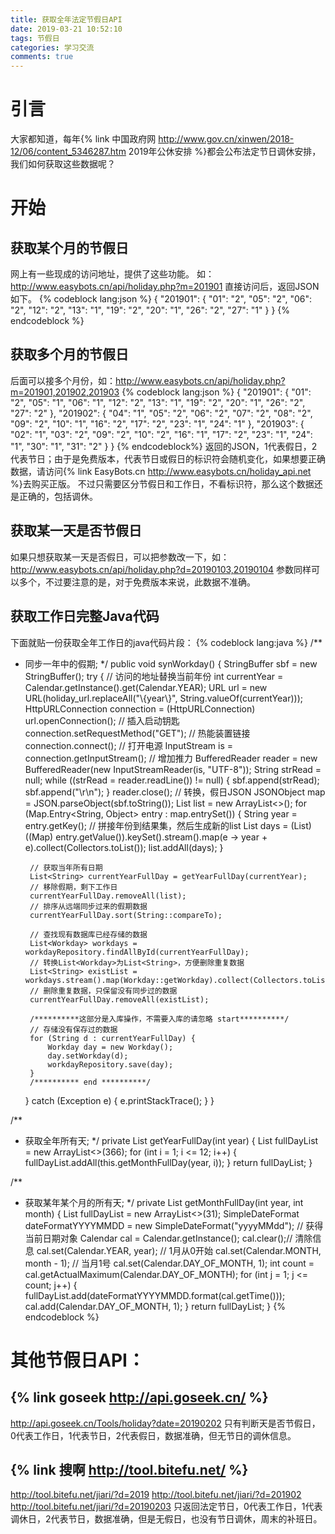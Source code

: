 ```yaml
---
title: 获取全年法定节假日API
date: 2019-03-21 10:52:10
tags: 节假日
categories: 学习交流
comments: true
---
```

# 引言
大家都知道，每年{% link 中国政府网 http://www.gov.cn/xinwen/2018-12/06/content_5346287.htm 2019年公休安排 %}都会公布法定节日调休安排，我们如何获取这些数据呢？

# 开始

##  获取某个月的节假日
网上有一些现成的访问地址，提供了这些功能。
如：http://www.easybots.cn/api/holiday.php?m=201901 直接访问后，返回JSON如下。
{% codeblock lang:json %}
{
	"201901": {
		"01": "2",
		"05": "2",
		"06": "2",
		"12": "2",
		"13": "1",
		"19": "2",
		"20": "1",
		"26": "2",
		"27": "1"
	}
}
{% endcodeblock %}

##  获取多个月的节假日
后面可以接多个月份，如：http://www.easybots.cn/api/holiday.php?m=201901,201902,201903
{% codeblock lang:json %}
{
	"201901": {
		"01": "2",
		"05": "1",
		"06": "1",
		"12": "2",
		"13": "1",
		"19": "2",
		"20": "1",
		"26": "2",
		"27": "2"
	},
	"201902": {
		"04": "1",
		"05": "2",
		"06": "2",
		"07": "2",
		"08": "2",
		"09": "2",
		"10": "1",
		"16": "2",
		"17": "2",
		"23": "1",
		"24": "1"
	},
	"201903": {
		"02": "1",
		"03": "2",
		"09": "2",
		"10": "2",
		"16": "1",
		"17": "2",
		"23": "1",
		"24": "1",
		"30": "1",
		"31": "2"
	}
}
{% endcodeblock%}
返回的JSON，1代表假日，2代表节日；由于是免费版本，代表节日或假日的标识符会随机变化，如果想要正确数据，请访问{% link EasyBots.cn http://www.easybots.cn/holiday_api.net %}去购买正版。
不过只需要区分节假日和工作日，不看标识符，那么这个数据还是正确的，包括调休。

## 获取某一天是否节假日
如果只想获取某一天是否假日，可以把参数改一下，如：http://www.easybots.cn/api/holiday.php?d=20190103,20190104
参数同样可以多个，不过要注意的是，对于免费版本来说，此数据不准确。

## 获取工作日完整Java代码
下面就贴一份获取全年工作日的java代码片段：
{% codeblock lang:java %}
/**
 * 同步一年中的假期;
 */
public void synWorkday() {
    StringBuffer sbf = new StringBuffer();
    try {
        // 访问的地址替换当前年份
        int currentYear = Calendar.getInstance().get(Calendar.YEAR);
        URL url = new URL(holiday_url.replaceAll("\\{year\\}", String.valueOf(currentYear)));
        HttpURLConnection connection = (HttpURLConnection) url.openConnection();
        // 插入启动钥匙
        connection.setRequestMethod("GET");
        // 热能装置链接
        connection.connect();
        // 打开电源
        InputStream is = connection.getInputStream();
        // 增加推力
        BufferedReader reader = new BufferedReader(new InputStreamReader(is, "UTF-8"));
        String strRead = null;
        while ((strRead = reader.readLine()) != null) {
            sbf.append(strRead);
            sbf.append("\r\n");
        }
        reader.close();
        // 转换，假日JSON
        JSONObject map = JSON.parseObject(sbf.toString());
        List<String> list = new ArrayList<>();
        for (Map.Entry<String, Object> entry : map.entrySet()) {
            String year = entry.getKey();
            // 拼接年份到结果集，然后生成新的list
            List<String> days = (List<String>) ((Map) entry.getValue()).keySet().stream().map(e -> year + e).collect(Collectors.toList());
            list.addAll(days);
        }

        // 获取当年所有日期
        List<String> currentYearFullDay = getYearFullDay(currentYear);
        // 移除假期，剩下工作日
        currentYearFullDay.removeAll(list);
        // 排序从远端同步过来的假期数据
        currentYearFullDay.sort(String::compareTo);

        // 查找现有数据库已经存储的数据
        List<Workday> workdays = workdayRepository.findAllById(currentYearFullDay);
        // 转换List<Workday>为List<String>，方便删除重复数据
        List<String> existList = workdays.stream().map(Workday::getWorkday).collect(Collectors.toList());
        // 删除重复数据，只保留没有同步过的数据
        currentYearFullDay.removeAll(existList);

        /**********这部分是入库操作，不需要入库的请忽略 start**********/
        // 存储没有保存过的数据
        for (String d : currentYearFullDay) {
            Workday day = new Workday();
            day.setWorkday(d);
            workdayRepository.save(day);
        }
        /********** end **********/
    } catch (Exception e) {
        e.printStackTrace();
    }
}

/**
 * 获取全年所有天;
 */
private List<String> getYearFullDay(int year) {
    List<String> fullDayList = new ArrayList<>(366);
    for (int i = 1; i <= 12; i++) {
        fullDayList.addAll(this.getMonthFullDay(year, i));
    }
    return fullDayList;
}

/**
 * 获取某年某个月的所有天;
 */
private List<String> getMonthFullDay(int year, int month) {
    List<String> fullDayList = new ArrayList<>(31);
    SimpleDateFormat dateFormatYYYYMMDD = new SimpleDateFormat("yyyyMMdd");
    // 获得当前日期对象
    Calendar cal = Calendar.getInstance();
    cal.clear();// 清除信息
    cal.set(Calendar.YEAR, year);
    // 1月从0开始
    cal.set(Calendar.MONTH, month - 1);
    // 当月1号
    cal.set(Calendar.DAY_OF_MONTH, 1);
    int count = cal.getActualMaximum(Calendar.DAY_OF_MONTH);
    for (int j = 1; j <= count; j++) {
        fullDayList.add(dateFormatYYYYMMDD.format(cal.getTime()));
        cal.add(Calendar.DAY_OF_MONTH, 1);
    }
    return fullDayList;
}
{% endcodeblock %}

# 其他节假日API：
## {% link goseek http://api.goseek.cn/ %}
http://api.goseek.cn/Tools/holiday?date=20190202
只有判断天是否节假日，0代表工作日，1代表节日，2代表假日，数据准确，但无节日的调休信息。


## {% link 搜啊 http://tool.bitefu.net/ %}
http://tool.bitefu.net/jiari/?d=2019
http://tool.bitefu.net/jiari/?d=201902
http://tool.bitefu.net/jiari/?d=20190203
只返回法定节日，0代表工作日，1代表调休日，2代表节日，数据准确，但是无假日，也没有节日调休，周末的补班日。

